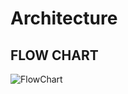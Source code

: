 # **Architecture**

## FLOW CHART
![FlowChart](https://user-images.githubusercontent.com/98867361/155836048-6bc9d03a-b775-4f4b-a9bd-65e42299597e.png)

